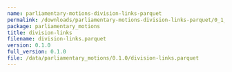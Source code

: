 ```yaml
---
name: parliamentary-motions-division-links-parquet
permalink: /downloads/parliamentary-motions-division-links-parquet/0_1_0
package: parliamentary_motions
title: division-links
filename: division-links.parquet
version: 0.1.0
full_version: 0.1.0
file: /data/parliamentary_motions/0.1.0/division-links.parquet
---
```

